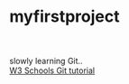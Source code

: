 # myfirstproject
<br><br>
slowly learning Git..
<br>
[W3 Schools Git tutorial](https://www.w3schools.com/git/default.asp?remote=github)